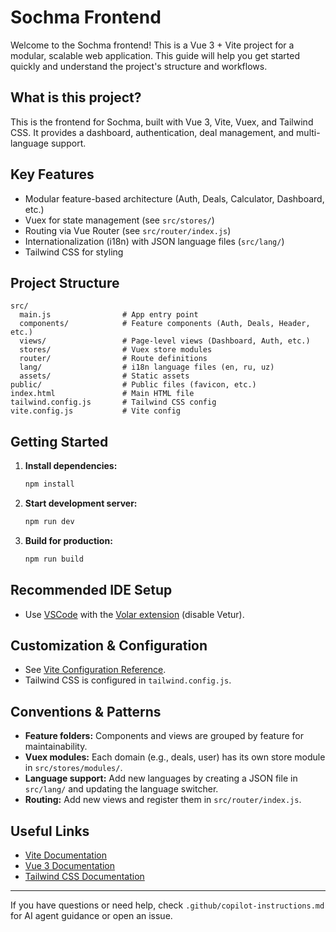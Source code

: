 
# Sochma Frontend

Welcome to the Sochma frontend! This is a Vue 3 + Vite project for a modular, scalable web application. This guide will help you get started quickly and understand the project's structure and workflows.

## What is this project?
This is the frontend for Sochma, built with Vue 3, Vite, Vuex, and Tailwind CSS. It provides a dashboard, authentication, deal management, and multi-language support.

## Key Features
- Modular feature-based architecture (Auth, Deals, Calculator, Dashboard, etc.)
- Vuex for state management (see `src/stores/`)
- Routing via Vue Router (see `src/router/index.js`)
- Internationalization (i18n) with JSON language files (`src/lang/`)
- Tailwind CSS for styling

## Project Structure

```
src/
  main.js                # App entry point
  components/            # Feature components (Auth, Deals, Header, etc.)
  views/                 # Page-level views (Dashboard, Auth, etc.)
  stores/                # Vuex store modules
  router/                # Route definitions
  lang/                  # i18n language files (en, ru, uz)
  assets/                # Static assets
public/                  # Public files (favicon, etc.)
index.html               # Main HTML file
tailwind.config.js       # Tailwind CSS config
vite.config.js           # Vite config
```

## Getting Started
1. **Install dependencies:**
    ```sh
    npm install
    ```
2. **Start development server:**
    ```sh
    npm run dev
    ```
3. **Build for production:**
    ```sh
    npm run build
    ```

## Recommended IDE Setup
- Use [VSCode](https://code.visualstudio.com/) with the [Volar extension](https://marketplace.visualstudio.com/items?itemName=Vue.volar) (disable Vetur).

## Customization & Configuration
- See [Vite Configuration Reference](https://vitejs.dev/config/).
- Tailwind CSS is configured in `tailwind.config.js`.

## Conventions & Patterns
- **Feature folders:** Components and views are grouped by feature for maintainability.
- **Vuex modules:** Each domain (e.g., deals, user) has its own store module in `src/stores/modules/`.
- **Language support:** Add new languages by creating a JSON file in `src/lang/` and updating the language switcher.
- **Routing:** Add new views and register them in `src/router/index.js`.

## Useful Links
- [Vite Documentation](https://vitejs.dev/)
- [Vue 3 Documentation](https://vuejs.org/)
- [Tailwind CSS Documentation](https://tailwindcss.com/)

---

If you have questions or need help, check `.github/copilot-instructions.md` for AI agent guidance or open an issue.